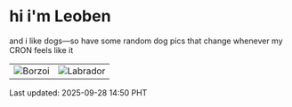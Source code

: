# hi i'm Leoben

and i like dogs—so have some random dog pics that change whenever my CRON feels like it

|  |  |
|--------|----------|
| ![Borzoi](https://random-dog-vercel.vercel.app/api/random-borzoi?v=1759042243) | ![Labrador](https://random-dog-vercel.vercel.app/api/random-labrador?v=1759042243) |

Last updated: 2025-09-28 14:50 PHT
